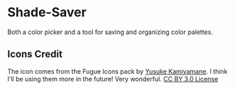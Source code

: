 # Shade-Saver

Both a color picker and a tool for saving and organizing color palettes. 

## Icons Credit 

The icon comes from the Fugue Icons pack by [Yusuke Kamiyamane](https://p.yusukekamiyamane.com/). I think I'll be using them more in the future! Very wonderful. [CC BY 3.0 License](https://creativecommons.org/licenses/by/3.0/)